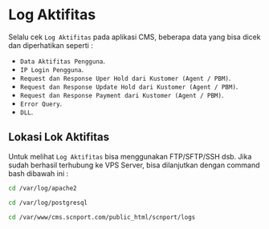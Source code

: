 # Log Aktifitas

Selalu cek `Log Aktifitas` pada aplikasi CMS, beberapa data yang bisa dicek dan diperhatikan seperti :

- `Data Aktifitas Pengguna`.
- `IP Login Pengguna`.
- `Request dan Response Uper Hold dari Kustomer (Agent / PBM)`.
- `Request dan Response Update Hold dari Kustomer (Agent / PBM)`.
- `Request dan Response Payment dari Kustomer (Agent / PBM)`.
- `Error Query`.
- `DLL`.

## Lokasi Lok Aktifitas

Untuk melihat `Log Aktifitas` bisa menggunakan FTP/SFTP/SSH dsb. Jika sudah berhasil terhubung ke VPS Server, bisa dilanjutkan dengan command bash dibawah ini :

```bash
cd /var/log/apache2
```

```bash
cd /var/log/postgresql
```

```bash
cd /var/www/cms.scnport.com/public_html/scnport/logs
```
